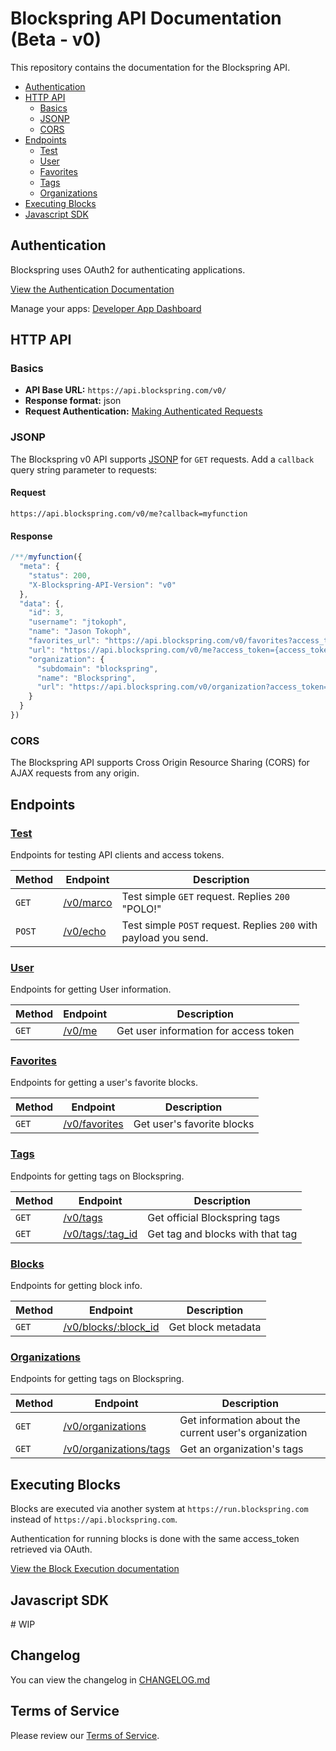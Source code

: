 # Blockspring API Documentation (Beta - v0)

This repository contains the documentation for the Blockspring API.

- [Authentication](#authentication)
- [HTTP API](#http-api)
  - [Basics](#basics)
  - [JSONP](#jsonp)
  - [CORS](#cors)
- [Endpoints](#endpoints)
  - [Test](#test)
  - [User](#user)
  - [Favorites](#favorites)
  - [Tags](#tags)
  - [Organizations](#organizations)
- [Executing Blocks](#executing-blocks)
- [Javascript SDK](#javascript-sdk)

## Authentication

Blockspring uses OAuth2 for authenticating applications.

[View the Authentication Documentation](https://github.com/blockspring/blockspring-api/blob/master/authentication.md#authentication)

Manage your apps: [Developer App Dashboard](https://auth.blockspring.com/oauth/applications)

## HTTP API

### Basics

- __API Base URL:__ `https://api.blockspring.com/v0/`
- __Response format:__ json
- __Request Authentication:__ [Making Authenticated Requests](/authentication.md#authenticated-requests)

### JSONP

The Blockspring v0 API supports [JSONP](https://en.wikipedia.org/wiki/JSONP) for `GET` requests. Add a `callback` query string parameter to requests:

#### Request

```
https://api.blockspring.com/v0/me?callback=myfunction
```

#### Response

```javascript
/**/myfunction({
  "meta": {
    "status": 200,
    "X-Blockspring-API-Version": "v0"
  },
  "data": {,
    "id": 3,
    "username": "jtokoph",
    "name": "Jason Tokoph",
    "favorites_url": "https://api.blockspring.com/v0/favorites?access_token={access_token}",
    "url": "https://api.blockspring.com/v0/me?access_token={access_token}",
    "organization": {
      "subdomain": "blockspring",
      "name": "Blockspring",
      "url": "https://api.blockspring.com/v0/organization?access_token={access_token}"
    }
  }
})
```

### CORS

The Blockspring API supports Cross Origin Resource Sharing (CORS) for AJAX requests from any origin.

## Endpoints

### [Test](https://github.com/blockspring/blockspring-api/blob/master/v0/test.md#test)

Endpoints for testing API clients and access tokens.

| Method | Endpoint | Description |
| --- | --- | --- |
| `GET` | [/v0/marco](/v0/test.md#test-get) | Test simple `GET` request. Replies `200` "POLO!" |
| `POST` | [/v0/echo](/v0/test.md#test-post) | Test simple `POST` request. Replies `200` with payload you send. |

### [User](/v0/user.md#user)

Endpoints for getting User information.

| Method | Endpoint | Description |
| --- | --- | --- |
| `GET` | [/v0/me](/v0/user.md#get-user-info) | Get user information for access token |

### [Favorites](/v0/favorites.md#favorites)

Endpoints for getting a user's favorite blocks.

| Method | Endpoint | Description |
| --- | --- | --- |
| `GET` | [/v0/favorites](/v0/favorites.md#list-favorites) | Get user's favorite blocks |

### [Tags](/v0/tags.md#tags)

Endpoints for getting tags on Blockspring.

| Method | Endpoint | Description |
| --- | --- | --- |
| `GET` | [/v0/tags](/v0/tags.md#list-tags) | Get official Blockspring tags |
| `GET` | [/v0/tags/:tag_id](/v0/tags.md#get-a-tag) | Get tag and blocks with that tag |

### [Blocks](/v0/blocks.md#blocks)

Endpoints for getting block info.

| Method | Endpoint | Description |
| --- | --- | --- |
| `GET` | [/v0/blocks/:block_id](/v0/blocks.md#get-a-block) | Get block metadata |

### [Organizations](/v0/organizations.md#organizations)

Endpoints for getting tags on Blockspring.

| Method | Endpoint | Description |
| --- | --- | --- |
| `GET` | [/v0/organizations](/v0/organizations.md#get-organization-info) | Get information about the current user's organization |
| `GET` | [/v0/organizations/tags](/v0/organizations.md#get-a-tag) | Get an organization's tags |

## Executing Blocks

Blocks are executed via another system at `https://run.blockspring.com` instead of `https://api.blockspring.com`.

Authentication for running blocks is done with the same access_token retrieved via OAuth.

[View the Block Execution documentation](/block_execution.md#block-execution)

## Javascript SDK

\# WIP

## Changelog

You can view the changelog in [CHANGELOG.md](/CHANGELOG.md)


## Terms of Service

Please review our [Terms of Service](https://www.blockspring.com/about/tos).
